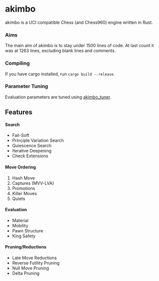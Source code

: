 # akimbo
akimbo is a UCI compatible Chess (and Chess960) engine written in Rust.

### Aims
The main aim of akimbo is to stay under 1500 lines of code.
At last count it was at 1263 lines, excluding blank lines and comments.

### Compiling
If you have cargo installed, run `cargo build --release`.

### Parameter Tuning
Evaluation parameters are tuned using [akimbo_tuner](https://github.com/JacquesRW/akimbo_tuner).

## Features

#### Search
- Fail-Soft
- Principle Variation Search
- Quiescence Search
- Iterative Deepening
- Check Extensions

#### Move Ordering
1. Hash Move
2. Captures (MVV-LVA)
3. Promotions
4. Killer Moves
5. Quiets

#### Evaluation
- Material
- Mobility
- Pawn Structure
- King Safety

#### Pruning/Reductions
- Late Move Reductions
- Reverse Futility Pruning
- Null Move Pruning
- Delta Pruning
